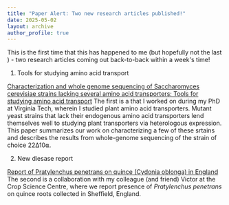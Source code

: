 ```yaml
---
title: "Paper Alert: Two new research articles published!"
date: 2025-05-02
layout: archive
author_profile: true
---
```

This is the first time that this has happened to me (but hopefully not the last  ) - two research articles coming out back-to-back within a week's time!

1. Tools for studying amino acid transport 

[Characterization and whole genome sequencing of Saccharomyces cerevisiae strains lacking several amino acid transporters: Tools for studying amino acid transport](https://doi.org/10.1371/journal.pone.0315789)
The first is a that I worked on during my PhD at Virginia Tech, wherein I studied plant amino acid transporters. Mutant yeast strains that lack their endogenous amino acid transporters lend themselves well to studying plant transporters via heterologous expression. This paper summarizes our work on characterizing a few of these srtains and describes the results from whole-genome sequencing of the strain of choice 22∆10⍺.

2. New diesase report

[Report of Pratylenchus penetrans on quince (Cydonia oblonga) in England](https://doi.org/10.1094/PDIS-02-25-0372-PDN)
The second is a collaboration with my colleague (and friend) Victor at the Crop Science Centre, where we report presence of *Pratylenchus penetrans* on quince roots collected in Sheffield, England.
